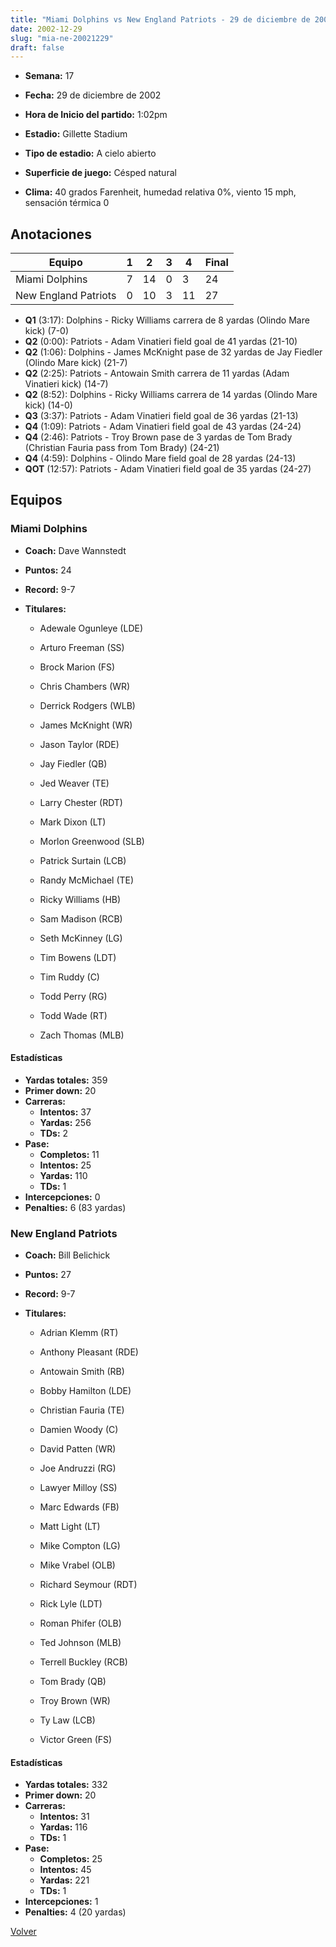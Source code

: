 ```yaml
---
title: "Miami Dolphins vs New England Patriots - 29 de diciembre de 2002"
date: 2002-12-29
slug: "mia-ne-20021229"
draft: false
---
```


* **Semana:** 17
* **Fecha:** 29 de diciembre de 2002

* **Hora de Inicio del partido:** 1:02pm
* **Estadio:** Gillette Stadium
* **Tipo de estadio:** A cielo abierto
* **Superficie de juego:** Césped natural
* **Clima:** 40 grados Farenheit, humedad relativa 0%, viento 15 mph, sensación térmica 0





## Anotaciones
| Equipo | 1 | 2 | 3 | 4 | Final |
|--------|---|---|---|---|-------|
| Miami Dolphins  | 7 | 14 | 0 | 3  | 24 |
| New England Patriots  | 0 | 10 | 3 | 11  | 27 |
* **Q1** (3:17): Dolphins - Ricky Williams carrera de 8 yardas (Olindo Mare kick) (7-0)
* **Q2** (0:00): Patriots - Adam Vinatieri field goal de 41 yardas (21-10)
* **Q2** (1:06): Dolphins - James McKnight pase de 32 yardas de Jay Fiedler (Olindo Mare kick) (21-7)
* **Q2** (2:25): Patriots - Antowain Smith carrera de 11 yardas (Adam Vinatieri kick) (14-7)
* **Q2** (8:52): Dolphins - Ricky Williams carrera de 14 yardas (Olindo Mare kick) (14-0)
* **Q3** (3:37): Patriots - Adam Vinatieri field goal de 36 yardas (21-13)
* **Q4** (1:09): Patriots - Adam Vinatieri field goal de 43 yardas (24-24)
* **Q4** (2:46): Patriots - Troy Brown pase de 3 yardas de Tom Brady (Christian Fauria pass from Tom Brady) (24-21)
* **Q4** (4:59): Dolphins - Olindo Mare field goal de 28 yardas (24-13)
* **QOT** (12:57): Patriots - Adam Vinatieri field goal de 35 yardas (24-27)


## Equipos


### Miami Dolphins
* **Coach:** Dave Wannstedt
* **Puntos:** 24
* **Record:** 9-7
* **Titulares:** 

  * Adewale Ogunleye (LDE) 

  * Arturo Freeman (SS) 

  * Brock Marion (FS) 

  * Chris Chambers (WR) 

  * Derrick Rodgers (WLB) 

  * James McKnight (WR) 

  * Jason Taylor (RDE) 

  * Jay Fiedler (QB) 

  * Jed Weaver (TE) 

  * Larry Chester (RDT) 

  * Mark Dixon (LT) 

  * Morlon Greenwood (SLB) 

  * Patrick Surtain (LCB) 

  * Randy McMichael (TE) 

  * Ricky Williams (HB) 

  * Sam Madison (RCB) 

  * Seth McKinney (LG) 

  * Tim Bowens (LDT) 

  * Tim Ruddy (C) 

  * Todd Perry (RG) 

  * Todd Wade (RT) 

  * Zach Thomas (MLB) 

#### Estadísticas
* **Yardas totales:** 359
* **Primer down:** 20
* **Carreras:**
  * **Intentos:** 37
  * **Yardas:** 256
  * **TDs:** 2
* **Pase:**
  * **Completos:** 11
  * **Intentos:** 25
  * **Yardas:** 110
  * **TDs:** 1
* **Intercepciones:** 0
* **Penalties:** 6 (83 yardas)

### New England Patriots
* **Coach:** Bill Belichick
* **Puntos:** 27
* **Record:** 9-7
* **Titulares:** 

  * Adrian Klemm (RT) 

  * Anthony Pleasant (RDE) 

  * Antowain Smith (RB) 

  * Bobby Hamilton (LDE) 

  * Christian Fauria (TE) 

  * Damien Woody (C) 

  * David Patten (WR) 

  * Joe Andruzzi (RG) 

  * Lawyer Milloy (SS) 

  * Marc Edwards (FB) 

  * Matt Light (LT) 

  * Mike Compton (LG) 

  * Mike Vrabel (OLB) 

  * Richard Seymour (RDT) 

  * Rick Lyle (LDT) 

  * Roman Phifer (OLB) 

  * Ted Johnson (MLB) 

  * Terrell Buckley (RCB) 

  * Tom Brady (QB) 

  * Troy Brown (WR) 

  * Ty Law (LCB) 

  * Victor Green (FS) 

#### Estadísticas
* **Yardas totales:** 332
* **Primer down:** 20
* **Carreras:**
  * **Intentos:** 31
  * **Yardas:** 116
  * **TDs:** 1
* **Pase:**
  * **Completos:** 25
  * **Intentos:** 45
  * **Yardas:** 221
  * **TDs:** 1
* **Intercepciones:** 1
* **Penalties:** 4 (20 yardas)


[Volver](/historia/2002)
